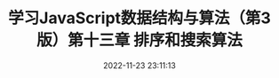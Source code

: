 ---
title: 学习JavaScript数据结构与算法（第3版）第十三章 排序和搜索算法
date: 2022-11-23 23:11:13
tags:
- [数据结构]
categories:
- [数据结构]
---